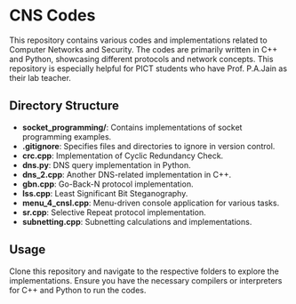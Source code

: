 # CNS Codes

This repository contains various codes and implementations related to Computer Networks and Security. The codes are primarily written in C++ and Python, showcasing different protocols and network concepts. This repository is especially helpful for PICT students who have Prof. P.A.Jain as their lab teacher.

## Directory Structure

- **socket_programming/**: Contains implementations of socket programming examples.
- **.gitignore**: Specifies files and directories to ignore in version control.
- **crc.cpp**: Implementation of Cyclic Redundancy Check.
- **dns.py**: DNS query implementation in Python.
- **dns_2.cpp**: Another DNS-related implementation in C++.
- **gbn.cpp**: Go-Back-N protocol implementation.
- **lss.cpp**: Least Significant Bit Steganography.
- **menu_4_cnsl.cpp**: Menu-driven console application for various tasks.
- **sr.cpp**: Selective Repeat protocol implementation.
- **subnetting.cpp**: Subnetting calculations and implementations.

## Usage

Clone this repository and navigate to the respective folders to explore the implementations. Ensure you have the necessary compilers or interpreters for C++ and Python to run the codes.
